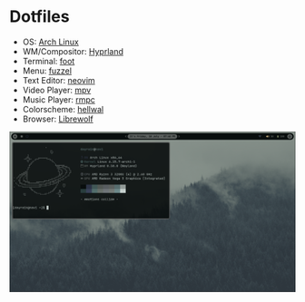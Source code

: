 # Dotfiles

- OS: [Arch Linux](https://archlinux.org)
- WM/Compositor: [Hyprland](https://hyprland.org/)
- Terminal: [foot](https://codeberg.org/dnkl/foot)
- Menu: [fuzzel](https://codeberg.org/dnkl/fuzzel)
- Text Editor: [neovim](https://neovim.io/)
- Video Player: [mpv](https://mpv.io/)
- Music Player: [rmpc](https://mierak.github.io/rmpc/)
- Colorscheme: [hellwal](https://github.com/danihek/hellwal)
- Browser: [Librewolf](https://librewolf.net/)

![desktop](.assets/desktop.png)
